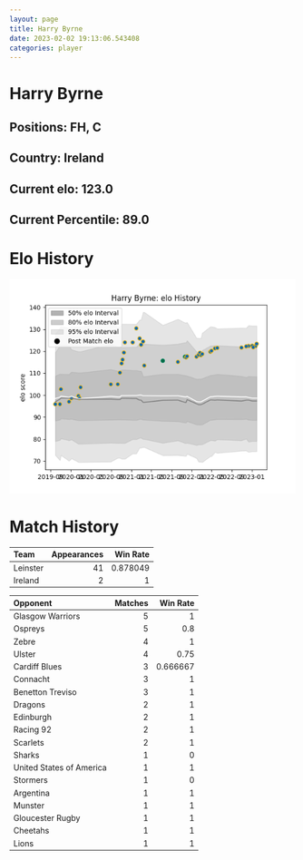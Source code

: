 ```yaml
---  
layout: page  
title: Harry Byrne  
date: 2023-02-02 19:13:06.543408  
categories: player  
---
```

# Harry Byrne

## Positions: FH, C

## Country: Ireland

## Current elo: 123.0

## Current Percentile: 89.0

# Elo History


![elo history](history_HarryByrne.png)
# Match History


| Team     |   Appearances |   Win Rate |
|:---------|--------------:|-----------:|
| Leinster |            41 |   0.878049 |
| Ireland  |             2 |   1        |

| Opponent                 |   Matches |   Win Rate |
|:-------------------------|----------:|-----------:|
| Glasgow Warriors         |         5 |   1        |
| Ospreys                  |         5 |   0.8      |
| Zebre                    |         4 |   1        |
| Ulster                   |         4 |   0.75     |
| Cardiff Blues            |         3 |   0.666667 |
| Connacht                 |         3 |   1        |
| Benetton Treviso         |         3 |   1        |
| Dragons                  |         2 |   1        |
| Edinburgh                |         2 |   1        |
| Racing 92                |         2 |   1        |
| Scarlets                 |         2 |   1        |
| Sharks                   |         1 |   0        |
| United States of America |         1 |   1        |
| Stormers                 |         1 |   0        |
| Argentina                |         1 |   1        |
| Munster                  |         1 |   1        |
| Gloucester Rugby         |         1 |   1        |
| Cheetahs                 |         1 |   1        |
| Lions                    |         1 |   1        |